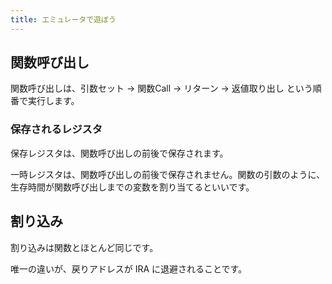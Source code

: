 ```yaml
---
title: エミュレータで遊ぼう
---
```


## 関数呼び出し

関数呼び出しは、引数セット → 関数Call → リターン → 返値取り出し という順番で実行します。

### 保存されるレジスタ

保存レジスタは、関数呼び出しの前後で保存されます。

一時レジスタは、関数呼び出しの前後で保存されません。関数の引数のように、生存時間が関数呼び出しまでの変数を割り当てるといいです。

## 割り込み

割り込みは関数とほとんど同じです。

唯一の違いが、戻りアドレスが IRA に退避されることです。
